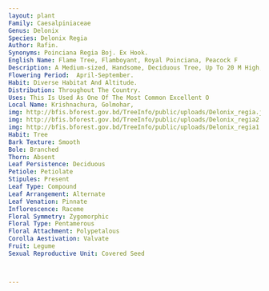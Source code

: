 ```yaml
---
layout: plant
Family: Caesalpiniaceae
Genus: Delonix
Species: Delonix Regia
Author: Rafin.
Synonyms: Poinciana Regia Boj. Ex Hook.
English Name: Flame Tree, Flamboyant, Royal Poinciana, Peacock F
Description: A Medium-sized, Handsome, Deciduous Tree, Up To 20 M High, With Dome-shaped, Flat Topped, Spreading Crown, Trunk Often Buttressed At The Base. Leaves Bipinnately Compound, Main Rachis 50-60 Cm Long, Pinnae 11-18 Pairs, Up To 10 Cm Long, Leaflets 15-30 Pairs, 8-10 Ã— 3-4 Mm, Almost Sessile, Linear-oblong, Membranous, Blunt Or Rounded At The Apex, Slightly Oblique At The Base, Glabrous, Stipules C 2 Mm Long, Pinnately 4 To 5-lobed, Caducous. Inflorescence Of Corymbose Racemes, At The End Of Branchlets, Large And Spreading, Glabrous, 10-15 Cm Long, 5 To 10-flowered. Flowers Showy, Large, 7-12 Cm Across, Scarlet, Orange, Or Brown And White Variegated, Bony When Dry, Flower Buds C 3.5 Cm Long, Obovate To Oblong, Pedicels 5-8 Cm Long. Sepals 5, Free, 2.5-3.5 Ã— 0.7-1.0 Cm, Oblong, Acuminate, Smooth, Yellowish-green Outside, Deep And Bright Red Inside, Reflexed When The Flowers Open. Petals 5, Free, 3.0-5.5 Ã— 4.0-4.5 Cm, Orbicular, Orange Or Scarlet-red, Unequal, With 2-3 Cm Long Clawed At The Base, Standard Petal Cream-white With Red Patches, C 4.5 Cm Across, With 3 Cm Long Claw, Other 4 Petals Ovate, Rounded, C 5.5 Cm Long, Claw 2.5 Cm Long. Stamens 10, Filaments Up To 5.5 Cm Long, Smooth, Bright Red With White Base, Anthers C 4 Mm Long, Bilobed, Dorsifixed. Ovary Green, Slightly Velutinous, Style Filiform, Glabrous, Up To 3 Cm Long, Stigma Indistinct. Fruit A Sessile Pod, 30-60 Ã— 4-5 Cm, Linear-oblong, Flattened, Slightly Curved, Obliquely Acuminate, Pendulous, Woody, Blackish When Dry, Dehiscent Into 2 Valves. Seeds 20-40 Per Pod, 1.5-2.5 Ã— 0.4-0.6 Cm, Elliptic-oblong, Slightly Compressed.
Flowering Period:  April-September.
Habit: Diverse Habitat And Altitude.
Distribution: Throughout The Country.
Uses: This Is Used As One Of The Most Common Excellent O
Local Name: Krishnachura, Golmohar, 
img: http://bfis.bforest.gov.bd/TreeInfo/public/uploads/Delonix_regia.jpg
img: http://bfis.bforest.gov.bd/TreeInfo/public/uploads/Delonix_regia2.jpg
img: http://bfis.bforest.gov.bd/TreeInfo/public/uploads/Delonix_regia1.jpg
Habit: Tree
Bark Texture: Smooth
Bole: Branched
Thorn: Absent
Leaf Persistence: Deciduous
Petiole: Petiolate
Stipules: Present
Leaf Type: Compound
Leaf Arrangement: Alternate
Leaf Venation: Pinnate
Inflorescence: Raceme
Floral Symmetry: Zygomorphic
Floral Type: Pentamerous
Floral Attachment: Polypetalous
Corolla Aestivation: Valvate
Fruit: Legume
Sexual Reproductive Unit: Covered Seed



---
```


